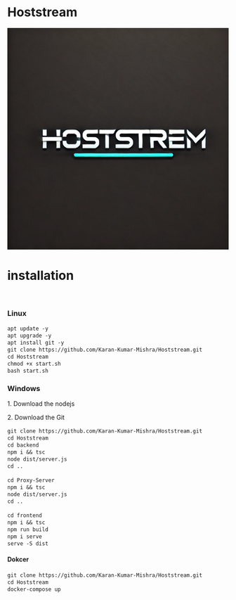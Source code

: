 <h1>Hoststream</h1>

<img src="./frontend/src/assets/hoststream.ico">

<br>

<h1>installation</h1>
<br>
<h3>Linux</h3>

```
apt update -y
apt upgrade -y
apt install git -y
git clone https://github.com/Karan-Kumar-Mishra/Hoststream.git
cd Hoststream
chmod +x start.sh
bash start.sh

```

<h3>Windows</h3>

<p>1. Download the nodejs </p>
<p>2. Download the Git </p>

```
git clone https://github.com/Karan-Kumar-Mishra/Hoststream.git
cd Hoststream
cd backend
npm i && tsc
node dist/server.js
cd ..

cd Proxy-Server
npm i && tsc
node dist/server.js
cd ..

cd frontend
npm i && tsc 
npm run build
npm i serve
serve -S dist

```
<h4>Dokcer </h4>

```
git clone https://github.com/Karan-Kumar-Mishra/Hoststream.git
cd Hoststream
docker-compose up

```

